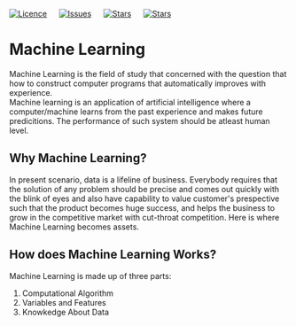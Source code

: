 [![Licence](https://img.shields.io/github/license/bishtanuj/Machine_Learning_Algorithms?style=for-the-badge)](./LICENSE) &emsp;
[![Issues](https://img.shields.io/github/issues/bishtanuj/Machine_Learning_Algorithms?style=for-the-badge)](./ISSUES) &emsp;
[![Stars](https://img.shields.io/github/stars/bishtanuj/Machine_Learning_Algorithms?style=for-the-badge)](./STARS) &emsp;
[![Stars](https://img.shields.io/github/stars/bishtanuj/Machine_Learning_Algorithms?style=for-the-badge)](./STARS) 

# Machine Learning
Machine Learning is the field of study that concerned with the question that how to construct computer programs that automatically improves with experience. <br>
Machine learning is an application of artificial intelligence where a computer/machine learns from the past experience and makes future predicitions. The performance of such system should be atleast human level.

## Why Machine Learning?
In present scenario, data is a lifeline of business. Everybody requires that the solution of any problem should be precise and comes out quickly with the blink of eyes and also have capability to value customer's prespective such that the product becomes huge success, and helps the business to grow in the competitive market with cut-throat competition. Here is where Machine Learning becomes assets.

## How does Machine Learning Works?
Machine Learning is made up of three parts:
1. Computational Algorithm
2. Variables and Features
3. Knowkedge About Data
